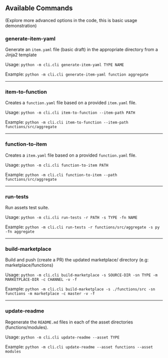 ## Available Commands
(Explore more advanced options in the code, this is basic usage demonstration)

### generate-item-yaml
Generate an `item.yaml` file (basic draft) in the appropriate directory from a Jinja2 template

Usage:
    `python -m cli.cli generate-item-yaml TYPE NAME`

Example:
    `python -m cli.cli generate-item-yaml function aggregate`

---

### item-to-function
Creates a `function.yaml` file based on a provided `item.yaml` file.

Usage:
    `python -m cli.cli item-to-function --item-path PATH`

Example:
    `python -m cli.cli item-to-function --item-path functions/src/aggregate`

---

### function-to-item
Creates a `item.yaml` file based on a provided `function.yaml` file.

Usage:
    `python -m cli.cli function-to-item PATH`

Example:
    `python -m cli.cli function-to-item --path functions/src/aggregate`

---

### run-tests
Run assets test suite.

Usage:
    `python -m cli.cli run-tests -r PATH -s TYPE -fn NAME`

Example:
    `python -m cli.cli run-tests -r functions/src/aggregate -s py -fn aggregate`

---

### build-marketplace
Build and push (create a PR) the updated marketplace/<TYPE> directory (e.g: marketplace/functions)

Usage:
    `python -m cli.cli build-marketplace -s SOURCE-DIR -sn TYPE -m MARKETPLACE-DIR -c CHANNEL -v -f`

Example:
    `python -m cli.cli build-marketplace -s ./functions/src -sn functions -m marketplace -c master -v -f`

---

### update-readme
Regenerate the `README.md` files in each of the asset directories (functions/modules).

Usage:
    `python -m cli.cli update-readme --asset TYPE`

Example:
    `python -m cli.cli update-readme --asset functions --asset modules`